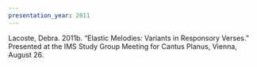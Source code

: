 ```yaml
---
presentation_year: 2011
---
```

Lacoste, Debra. 2011b. “Elastic Melodies: Variants in Responsory Verses.” Presented at the IMS Study Group Meeting for Cantus Planus, Vienna, August 26.

